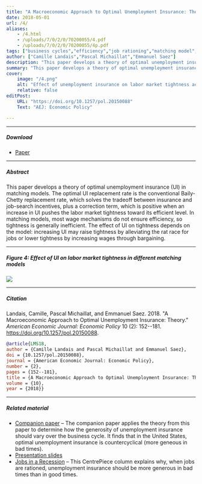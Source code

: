 ```yaml
---
title: "A Macroeconomic Approach to Optimal Unemployment Insurance: Theory" 
date: 2018-05-01
url: /4/
aliases:
    - /4.html
    - /uploads/7/0/2/0/70200055/4.pdf
    - /uploads/7/0/2/0/70200055/4p.pdf
tags: ["business cycles","efficiency","job rationing","matching model","stabilization policy","sufficient statistics","unemployment","unemployment insurance","wage rigidity"]
author: ["Camille Landais","Pascal Michaillat","Emmanuel Saez"]
description: "This paper develops a theory of optimal unemployment insurance in matching models. Published in AEJ Policy, 2018." 
summary: "This paper develops a theory of optimal unemployment insurance in matching models. It derives a sufficient-statistic formula for optimal unemployment insurance, which is useful to determine the optimal cyclicality of unemployment insurance." 
cover:
    image: "/4.png"
    alt: "Effect of unemployment insurance on labor market tightness across matching models"
    relative: false
editPost:
    URL: "https://doi.org/10.1257/pol.20150088"
    Text: "AEJ: Economic Policy"

---
```


---

##### Download

+ [Paper](/4.pdf)

---

##### Abstract

This paper develops a theory of optimal unemployment insurance (UI) in matching models. The optimal UI replacement rate is the conventional Baily-Chetty replacement rate, which solves the tradeoff between insurance and job-search incentives, plus a correction term, which is positive when an increase in UI pushes the labor market tightness toward its efficient level. In matching models, most wage mechanisms do not ensure efficiency, so tightness is generally inefficient. The effect of UI on tightness depends on the model: increasing UI may raise tightness by alleviating the rat race for jobs or lower tightness by increasing wages through bargaining.

---

##### Figure 4:  Effect of UI on labor market tightness in different matching models

![](/4f.png)

---

##### Citation

Landais, Camille, Pascal Michaillat, and Emmanuel Saez. 2018. "A Macroeconomic Approach to Optimal Unemployment Insurance: Theory." *American Economic Journal: Economic Policy* 10 (2): 152--181. https://doi.org/10.1257/pol.20150088.

```BibTeX
@article{LMS18,
author = {Camille Landais and Pascal Michaillat and Emmanuel Saez},
doi = {10.1257/pol.20150088},
journal = {American Economic Journal: Economic Policy},
number = {2},
pages = {152--181},
title = {A Macroeconomic Approach to Optimal Unemployment Insurance: Theory},
volume = {10},
year = {2018}}
```

---

##### Related material

+ [Companion paper](/5/) – The companion paper applies the theory from this paper to determine how the generosity of unemployment insurance should vary over the business cycle. It finds that in the United States, optimal unemployment insurance is countercyclical (more geneous in bad times).
+ [Presentation slides](/4p.pdf)
+ [Jobs in a Recession](https://cep.lse.ac.uk/pubs/download/cp365.pdf) – This CentrePiece column explains why, when jobs are rationed, unemployment insurance should be more generous in bad times than in good times.

